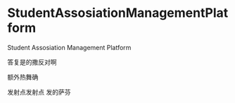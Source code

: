 # StudentAssosiationManagementPlatform
Student Assosiation Management Platform

答复是的撒反对啊

额外热舞确

发射点发射点
发的萨芬
